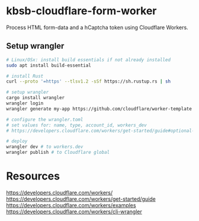 # kbsb-cloudflare-form-worker

Process HTML form-data and a hCaptcha token using Cloudflare Workers. 

## Setup wrangler

```bash
# Linux/OSx: install build essentials if not already installed
sudo apt install build-essential

# install Rust
curl --proto '=https' --tlsv1.2 -sSf https://sh.rustup.rs | sh

# setup wrangler
cargo install wrangler
wrangler login
wrangler generate my-app https://github.com/cloudflare/worker-template

# configure the wrangler.toml
# set values for: name, type, account_id, workers_dev
# https://developers.cloudflare.com/workers/get-started/guide#optional-configure-for-deploying-to-a-registered-domain

# deploy
wrangler dev # to workers.dev
wrangler publish # to Cloudflare global
```

# Resources

https://developers.cloudflare.com/workers/
https://developers.cloudflare.com/workers/get-started/guide
https://developers.cloudflare.com/workers/examples
https://developers.cloudflare.com/workers/cli-wrangler
